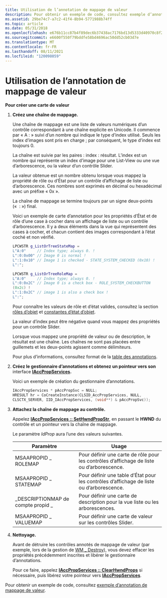 ```yaml
---
title: Utilisation de l’annotation de mappage de valeur
description: Pour obtenir un exemple de code, consultez exemple d’annotation de mappage de valeur.
ms.assetid: 29be74c7-a7c2-41f4-8b94-5771988b74ff
ms.topic: article
ms.date: 05/31/2018
ms.openlocfilehash: e676b11cc87b4f89dec6b37438ac7176bd13d5333d40970c8f275780f3d43125
ms.sourcegitcommit: e6600f550f79bddfe58bd4696ac50dd52cb03d7e
ms.translationtype: MT
ms.contentlocale: fr-FR
ms.lasthandoff: 08/11/2021
ms.locfileid: "120098059"
---
```

# <a name="using-value-map-annotation"></a>Utilisation de l’annotation de mappage de valeur

**Pour créer une carte de valeur**

1.  **Créez une chaîne de mappage.**

    Une chaîne de mappage est une liste de valeurs numériques d’un contrôle correspondant à une chaîne explicite en Unicode. Il commence par « A : » suivi d’un nombre qui indique le type d’index utilisé. Seuls les index d’images sont pris en charge ; par conséquent, le type d’index est toujours 0.

    La chaîne est suivie par les paires : index : résultat. L’index est un nombre qui représente un index d’image pour une List-View ou une vue d’arborescence, ou la valeur d’un contrôle Slider.

    La valeur obtenue est un nombre obtenu lorsque vous mappez la propriété de rôle ou d’État pour un contrôle d’affichage de liste ou d’arborescence. Ces nombres sont exprimés en décimal ou hexadécimal avec un préfixe « 0x ».

    La chaîne de mappage se termine toujours par un signe deux-points («  : ») final.

    Voici un exemple de carte d’annotation pour les propriétés d’État et de rôle d’une case à cocher dans un affichage de liste ou un contrôle d’arborescence. Il y a deux éléments dans la vue qui représentent des cases à cocher, et chacun contient des images correspondant à l’état coché et non vérifié.

    ```C++
    LPCWSTR g_ListOrTreeStateMap = 
    L"A:0"     // Index type; always 0. !
    L":0:0x00" // Image 0 is normal !
    L":1:0x10" // Image 1 is checked - STATE_SYSTEM_CHECKED (0x10) !
    L":";

    LPCWSTR g_ListOrTreeRoleMap = 
    L"A:0"     // Index type; always 0. !
    L":0:0x2C" // Image 0 is a check box - ROLE_SYSTEM_CHECKBUTTON
    (0x2c) !
    L":1:0x2C" // image 1 is also a check box !
    L":";
    ```

    

    Pour connaître les valeurs de rôle et d’état valides, consultez la section [rôles d’objet](object-roles.md) et [constantes d’état d’objet](object-state-constants.md).

    La valeur d’index peut être négative quand vous mappez des propriétés pour un contrôle Slider.

    Lorsque vous mappez une propriété de valeur ou de description, le résultat est une chaîne. Les chaînes ne sont pas placées entre guillemets et les deux-points agissent comme délimiteurs.

    Pour plus d’informations, consultez format de la [table des annotations](value-map-annotation.md).

2.  **Créez le gestionnaire d’annotations et obtenez un pointeur vers son** interface [**IAccPropServices**](/windows/desktop/api/oleacc/nn-oleacc-iaccpropservices)**.**

    Voici un exemple de création du gestionnaire d’annotations.

    ```C++
    IAccPropServices * pAccPropSvc = NULL;
    HRESULT hr = CoCreateInstance(CLSID_AccPropServices, NULL,
    CLSCTX_SERVER, IID_IAccPropServices, (void**) & pAccPropSvc));
    
    ```

    

3.  **Attachez la chaîne de mappage au contrôle.**

    Appelez [**IAccPropServices :: SetHwndPropStr**](/windows/desktop/api/Oleacc/nf-oleacc-iaccpropservices-sethwndpropstr), en passant le **HWND** du contrôle et un pointeur vers la chaîne de mappage.

    Le paramètre *IdProp* aura l’une des valeurs suivantes.

    

    | Paramètre                   | Usage                                                |
    |-----------------------------|---------------------------------------------------------|
    | MSAAPROPID \_ ROLEMAP         | Pour définir une carte de rôle pour les contrôles d’affichage de liste ou d’arborescence.  |
    | MSAAPROPID \_ STATEMAP        | Pour définir une table d’État pour les contrôles d’affichage de liste ou d’arborescence. |
    | \_DESCRIPTIONMAP de compte propid \_ | Pour définir une carte de description pour la vue liste ou les arborescences.   |
    | MSAAPROPID \_ VALUEMAP        | Pour définir une carte de valeur sur les contrôles Slider.                  |

    

     

4.  **Nettoyage.**

    Avant de détruire les contrôles annotés de mappage de valeur (par exemple, lors de la gestion de [WM \_ Destroy](../winmsg/wm-destroy.md)), vous devez effacer les propriétés précédemment inscrites et libérer le gestionnaire d’annotations.

    Pour ce faire, appelez [**IAccPropServices :: ClearHwndProps**](/windows/desktop/api/Oleacc/nf-oleacc-iaccpropservices-clearhwndprops) si nécessaire, puis libérez votre pointeur vers [**IAccPropServices**](/windows/desktop/api/oleacc/nn-oleacc-iaccpropservices).

Pour obtenir un exemple de code, consultez [exemple d’annotation de mappage de valeur](value-map-annotation-sample.md).

 

 